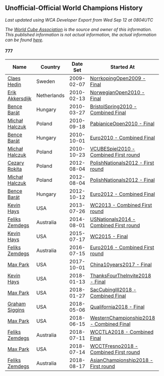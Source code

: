 ## Unofficial-Official World Champions History

*Last updated using WCA Developer Export from Wed Sep 12 at 0804UTC*

*The [World Cube Association](https://www.worldcubeassociation.org) is the source and owner of this information. This published information is not actual information, the actual information can be found [here](https://www.worldcubeassociation.org/results).*

#### 777

|Name|Country|Date Set|Started At|Ended At|Days Held|  
|--|--|--|--|--|--|  
|[Claes Hedin](https://www.worldcubeassociation.org/persons/2009HEDI01)|Sweden|2009-02-07|[NorrkopingOpen2009 - Final](https://www.worldcubeassociation.org/competitions/NorrkopingOpen2009/results/all#e777_f)|1 year after [NorrkopingOpen2009](https://www.worldcubeassociation.org/competitions/NorrkopingOpen2009/results/all#e777_f)|365|  
|[Erik Akkersdijk](https://www.worldcubeassociation.org/persons/2005AKKE01)|Netherlands|2010-02-13|[NorwegianOpen2010 - Final](https://www.worldcubeassociation.org/competitions/NorwegianOpen2010/results/all#e777_f)|[BristolSpring2010 - Combined Final](https://www.worldcubeassociation.org/competitions/BristolSpring2010/results/all#e777_c)|42|  
|[Bence Barát](https://www.worldcubeassociation.org/persons/2008BARA01)|Hungary|2010-03-27|[BristolSpring2010 - Combined Final](https://www.worldcubeassociation.org/competitions/BristolSpring2010/results/all#e777_c)|[PabianiceOpen2010 - Final](https://www.worldcubeassociation.org/competitions/PabianiceOpen2010/results/all#e777_f)|175|  
|[Michał Halczuk](https://www.worldcubeassociation.org/persons/2006HALC01)|Poland|2010-09-18|[PabianiceOpen2010 - Final](https://www.worldcubeassociation.org/competitions/PabianiceOpen2010/results/all#e777_f)|[Euro2010 - Combined Final](https://www.worldcubeassociation.org/competitions/Euro2010/results/all#e777_c)|14|  
|[Bence Barát](https://www.worldcubeassociation.org/persons/2008BARA01)|Hungary|2010-10-01|[Euro2010 - Combined Final](https://www.worldcubeassociation.org/competitions/Euro2010/results/all#e777_c)|[VCUBESpiel2010 - Combined First round](https://www.worldcubeassociation.org/competitions/VCUBESpiel2010/results/all#e777_d)|21|  
|[Michał Halczuk](https://www.worldcubeassociation.org/persons/2006HALC01)|Poland|2010-10-23|[VCUBESpiel2010 - Combined First round](https://www.worldcubeassociation.org/competitions/VCUBESpiel2010/results/all#e777_d)|[PolishNationals2012 - First round](https://www.worldcubeassociation.org/competitions/PolishNationals2012/results/all#e777_1)|651|  
|[Cezary Rokita](https://www.worldcubeassociation.org/persons/2011ROKI01)|Poland|2012-08-04|[PolishNationals2012 - First round](https://www.worldcubeassociation.org/competitions/PolishNationals2012/results/all#e777_1)|[PolishNationals2012 - Final](https://www.worldcubeassociation.org/competitions/PolishNationals2012/results/all#e777_f)|0|  
|[Michał Halczuk](https://www.worldcubeassociation.org/persons/2006HALC01)|Poland|2012-08-04|[PolishNationals2012 - Final](https://www.worldcubeassociation.org/competitions/PolishNationals2012/results/all#e777_f)|[Euro2012 - Combined Final](https://www.worldcubeassociation.org/competitions/Euro2012/results/all#e777_c)|70|  
|[Bence Barát](https://www.worldcubeassociation.org/persons/2008BARA01)|Hungary|2012-10-12|[Euro2012 - Combined Final](https://www.worldcubeassociation.org/competitions/Euro2012/results/all#e777_c)|[WC2013 - Combined First round](https://www.worldcubeassociation.org/competitions/WC2013/results/all#e777_d)|287|  
|[Kevin Hays](https://www.worldcubeassociation.org/persons/2009HAYS01)|USA|2013-07-26|[WC2013 - Combined First round](https://www.worldcubeassociation.org/competitions/WC2013/results/all#e777_d)|1 year after [WC2013](https://www.worldcubeassociation.org/competitions/WC2013/results/all#e777_f)|365|  
|[Feliks Zemdegs](https://www.worldcubeassociation.org/persons/2009ZEMD01)|Australia|2014-08-01|[USNationals2014 - Combined First round](https://www.worldcubeassociation.org/competitions/USNationals2014/results/all#e777_d)|[WC2015 - Final](https://www.worldcubeassociation.org/competitions/WC2015/results/all#e777_f)|350|  
|[Kevin Hays](https://www.worldcubeassociation.org/persons/2009HAYS01)|USA|2015-07-17|[WC2015 - Final](https://www.worldcubeassociation.org/competitions/WC2015/results/all#e777_f)|[Euro2016 - Combined First round](https://www.worldcubeassociation.org/competitions/Euro2016/results/all#e777_d)|364|  
|[Feliks Zemdegs](https://www.worldcubeassociation.org/persons/2009ZEMD01)|Australia|2016-07-15|[Euro2016 - Combined First round](https://www.worldcubeassociation.org/competitions/Euro2016/results/all#e777_d)|[China10years2017 - Final](https://www.worldcubeassociation.org/competitions/China10years2017/results/all#e777_f)|442|  
|[Max Park](https://www.worldcubeassociation.org/persons/2012PARK03)|USA|2017-10-01|[China10years2017 - Final](https://www.worldcubeassociation.org/competitions/China10years2017/results/all#e777_f)|[ThanksFourTheInvite2018 - Final](https://www.worldcubeassociation.org/competitions/ThanksFourTheInvite2018/results/all#e777_f)|103|  
|[Kevin Hays](https://www.worldcubeassociation.org/persons/2009HAYS01)|USA|2018-01-13|[ThanksFourTheInvite2018 - Final](https://www.worldcubeassociation.org/competitions/ThanksFourTheInvite2018/results/all#e777_f)|[SacCubingIII2018 - Combined Final](https://www.worldcubeassociation.org/competitions/SacCubingIII2018/results/all#e777_c)|15|  
|[Max Park](https://www.worldcubeassociation.org/persons/2012PARK03)|USA|2018-01-27|[SacCubingIII2018 - Combined Final](https://www.worldcubeassociation.org/competitions/SacCubingIII2018/results/all#e777_c)|[Qualifornia2018 - Final](https://www.worldcubeassociation.org/competitions/Qualifornia2018/results/all#e777_f)|98|  
|[Graham Siggins](https://www.worldcubeassociation.org/persons/2016SIGG01)|USA|2018-05-06|[Qualifornia2018 - Final](https://www.worldcubeassociation.org/competitions/Qualifornia2018/results/all#e777_f)|[WesternChampionship2018 - Combined Final](https://www.worldcubeassociation.org/competitions/WesternChampionship2018/results/all#e777_c)|42|  
|[Max Park](https://www.worldcubeassociation.org/persons/2012PARK03)|USA|2018-06-15|[WesternChampionship2018 - Combined Final](https://www.worldcubeassociation.org/competitions/WesternChampionship2018/results/all#e777_c)|[WCCTLA2018 - Combined Final](https://www.worldcubeassociation.org/competitions/WCCTLA2018/results/all#e777_c)|24|  
|[Feliks Zemdegs](https://www.worldcubeassociation.org/persons/2009ZEMD01)|Australia|2018-07-11|[WCCTLA2018 - Combined Final](https://www.worldcubeassociation.org/competitions/WCCTLA2018/results/all#e777_c)|[WCCTFresno2018 - Combined First round](https://www.worldcubeassociation.org/competitions/WCCTFresno2018/results/all#e777_d)|3|  
|[Max Park](https://www.worldcubeassociation.org/persons/2012PARK03)|USA|2018-07-14|[WCCTFresno2018 - Combined First round](https://www.worldcubeassociation.org/competitions/WCCTFresno2018/results/all#e777_d)|[AsianChampionship2018 - First round](https://www.worldcubeassociation.org/competitions/AsianChampionship2018/results/all#e777_1)|36|  
|[Feliks Zemdegs](https://www.worldcubeassociation.org/persons/2009ZEMD01)|Australia|2018-08-17|[AsianChampionship2018 - First round](https://www.worldcubeassociation.org/competitions/AsianChampionship2018/results/all#e777_1)|Ongoing|26|  
